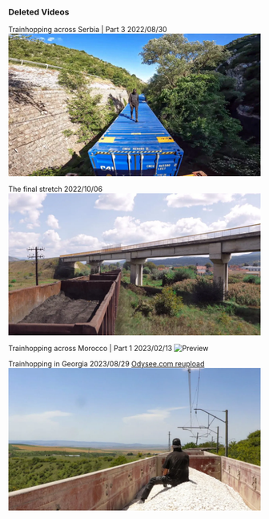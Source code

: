### Deleted Videos

Trainhopping across Serbia | Part 3
2022/08/30
![Preview](video_preview/Trainhopping_across_Serbia___Part_3.webp)

The final stretch
2022/10/06
![Preview](video_preview/The_final_stretch.webp)

Trainhopping across Morocco | Part 1
2023/02/13
![Preview](video_preview/Trainhopping_across_Morocco_｜_Part_1.webp)

Trainhopping in Georgia
2023/08/29
[Odysee.com reupload](https://odysee.com/@urbexArchive:5/trainhopping-in-georgia:6)
![Preview](video_preview/Trainhopping_in_Georgia.webp)
